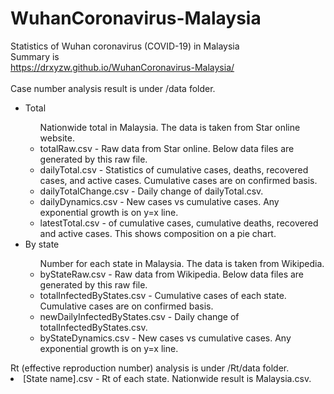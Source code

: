 # WuhanCoronavirus-Malaysia
Statistics of Wuhan coronavirus (COVID-19) in Malaysia<br>
Summary is<br>
https://drxyzw.github.io/WuhanCoronavirus-Malaysia/<br>
<br>
Case number analysis result is under /data folder.<br> 
<ul><li>Total</li>
<ul>
Nationwide total in Malaysia. The data is taken from Star online website.</li>
<li>totalRaw.csv - Raw data from Star online. Below data files are generated by this raw file.</li>
<li>dailyTotal.csv - Statistics of cumulative cases, deaths, recovered cases, and active cases. Cumulative cases are on confirmed basis.</li>
<li>dailyTotalChange.csv - Daily change of dailyTotal.csv.</li>
<li>dailyDynamics.csv - New cases vs cumulative cases. Any exponential growth is on y=x line.</li>
<li>latestTotal.csv - of cumulative cases, cumulative deaths, recovered and active cases. This shows composition on a pie chart.</li>
</ul>
<li>By state</li>
<ul>
Number for each state in Malaysia. The data is taken from Wikipedia.</li>
<li>byStateRaw.csv - Raw data from Wikipedia. Below data files are generated by this raw file.</li>
<li>totalInfectedByStates.csv - Cumulative cases of each state. Cumulative cases are on confirmed basis.</li>
<li>newDailyInfectedByStates.csv - Daily change of totalInfectedByStates.csv.</li>
<li>byStateDynamics.csv - New cases vs cumulative cases. Any exponential growth is on y=x line.</li>
</ul>
</ul>
Rt (effective reproduction number) analysis is under /Rt/data folder.<br>
<ui><li>[State name].csv - Rt of each state. Nationwide result is Malaysia.csv.</li></ui>
